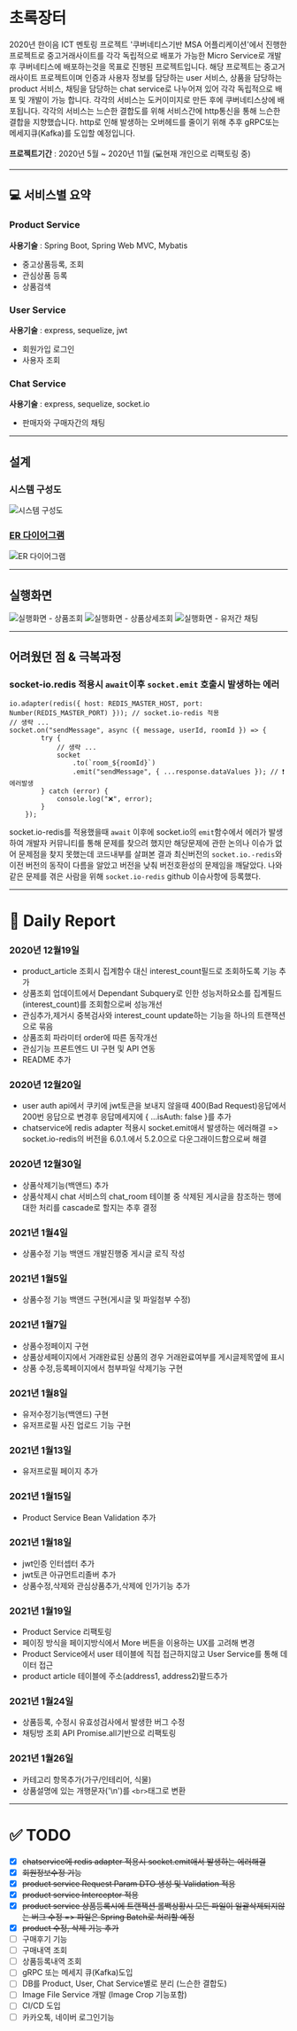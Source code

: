 # 초록장터

2020년 한이음 ICT 멘토링 프로젝트 '쿠버네티스기반 MSA 어플리케이션'에서 진행한 프로젝트로 중고거래사이트를 각각 독립적으로 배포가 가능한 Micro Service로 개발후 쿠버네티스에 배포하는것을 목표로 진행된 프로젝트입니다. 해당 프로젝트는 중고거래사이트 프로젝트이며 인증과 사용자 정보를 담당하는 user 서비스, 상품을 담당하는 product 서비스, 채팅을 담당하는 chat service로 나누어져 있어 각각 독립적으로 배포 및 개발이 가능 합니다. 각각의 서비스는 도커이미지로 만든 후에 쿠버네티스상에 배포됩니다. 각각의 서비스는 느슨한 결합도를 위해 서비스간에 http통신을 통해 느슨한 결합을 지향했습니다. 
http로 인해 발생하는 오버헤드를 줄이기 위해 추후 gRPC또는 메세지큐(Kafka)를 도입할 예정입니다.<br><br>
**프로젝트기간** : 2020년 5월 ~ 2020년 11월 
(💻현재 개인으로 리팩토링 중)

---

## 💻 서비스별 요약
### Product Service
**사용기술** : Spring Boot, Spring Web MVC, Mybatis
* 중고상품등록, 조회
* 관심상품 등록
* 상품검색
### User Service
**사용기술** :  express, sequelize, jwt
* 회원가입 로그인
* 사용자 조회
### Chat Service
**사용기술** :  express, sequelize, socket.io
* 판매자와 구매자간의 채팅
  
---
## 설계
### 시스템 구성도
![시스템 구성도](/images/screenshot/system_design_diagram.png)
### [ER 다이어그램](https://www.erdcloud.com/d/BqDdP5eA6TcskXWvn)
![ER 다이어그램](/images/screenshot/erd.PNG)

---
## 실행화면
![실행화면 - 상품조회](/images/screenshot/screenshot1.PNG)
![실행화면 - 상품상세조회](/images/screenshot/screenshot2.PNG)
![실행화면 - 유저간 채팅](/images/screenshot/screenshot3.PNG)

---
## 어려웠던 점 & 극복과정
### socket-io.redis 적용시 ```await```이후 ```socket.emit``` 호출시 발생하는 에러
```
io.adapter(redis({ host: REDIS_MASTER_HOST, port: Number(REDIS_MASTER_PORT) })); // socket.io-redis 적용
// 생략 ...
socket.on("sendMessage", async ({ message, userId, roomId }) => {
		try {
			// 생략 ...
			socket
				.to(`room_${roomId}`)
				.emit("sendMessage", { ...response.dataValues }); // ❗ 에러발생
		} catch (error) {
			console.log("❌", error);
		}
	});
```
socket.io-redis를 적용했을때 `await` 이후에 socket.io의 `emit`함수에서 에러가 발생하여 개발자 커뮤니티를 통해 문제를 찾으려 했지만 해당문제에 관한 논의나 이슈가 없어 문제점을 찾지 못했는데 코드내부를 살펴본 결과 최신버전의 `socket.io.-redis`와 이전 버전의 동작이 다름을 알았고 버전을 낮춰 버전호환성의 문제임을 깨달았다. 나와 같은 문제를 겪은 사람을 위해 `socket.io-redis` github 이슈사항에 등록했다.

---
# 📕 Daily Report 
###  2020년 12월19일
* product_article 조회시 집계함수 대신 interest_count필드로 조회하도록 기능 추가
* 상품조회 업데이트에서 Dependant Subquery로 인한 성능저하요소를 집계필드(interest_count)를 조회함으로써 성능개선
* 관심추가,제거시 중복검사와 interest_count update하는 기능을 하나의 트랜잭션으로 묶음
* 상품조회 파라미터 order에 따른 동작개선
* 관심기능 프론트엔드 UI 구현 및 API 연동
* README 추가

### 2020년 12월20일
* user auth api에서 쿠키에 jwt토큰을 보내지 않을때 400(Bad Request)응답에서 200번 응답으로 변경후 응답메세지에 { ...isAuth: false }를 추가
* chatservice에 redis adapter 적용시 socket.emit애서 발생하는 에러해결 => socket.io-redis의 버전을 6.0.1.에서 5.2.0으로 다운그래이드함으로써 해결

### 2020년 12월30일
* 상품삭제기능(백앤드) 추가
* 상품삭제시 chat 서비스의 chat_room 테이블 중 삭제된 게시글을 참조하는 행에 대한 처리를 cascade로 할지는 추후 결정 

### 2021년 1월4일
* 상품수정 기능 백앤드 개발진행중 게시글 로직 작성

### 2021년 1월5일
* 상품수정 기능 백앤드 구현(게시글 및 파일첨부 수정)

### 2021년 1월7일
* 상품수정페이지 구현
* 상품상세페이지에서 거래완료된 상품의 경우 거래완료여부를 게시글제목옆에 표시
* 상품 수정,등록페이지에서 첨부파일 삭제기능 구현
  
### 2021년 1월8일
* 유저수정기능(백앤드) 구현
* 유저프로필 사진 업로드 기능 구현

### 2021년 1월13일
* 유저프로필 페이지 추가

### 2021년 1월15일
* Product Service Bean Validation 추가
  
### 2021년 1월18일
* jwt인증 인터셉터 추가
* jwt토큰 아규먼트리졸버 추가
* 상품수정,삭제와 관심상품추가,삭제에 인가기능 추가

### 2021년 1월19일
* Product Service 리팩토링
* 페이징 방식을 페이지방식에서 More 버튼을 이용하는 UX를 고려해 변경
* Product Service에서 user 테이블에 직접 접근하지않고 User Service를 통해 데이터 접근
* product article 테이블에 주소(address1, address2)팔드추가


### 2021년 1월24일
* 상품등록, 수정시 유효성검사에서 발생한 버그 수정
* 채팅방 조회 API Promise.all기반으로 리팩토링 

### 2021년 1월26일
* 카테고리 항목추가(가구/인테리어, 식물)
* 상품설명에 있는 개행문자('\n')를 ```<br>```태그로 변환

---

# ✅ TODO

* [x] ~~chatservice에 redis adapter 적용시 socket.emit애서 발생하는 에러해결~~
* [x] ~~회원정보수정 기능~~
* [x] ~~product service Request Param DTO 생성 및 Validation 적용~~
* [x] ~~product service Interceptor 적용~~
* [x] ~~product service 상품등록시에 트랜잭션 롤백상황시 모든 파일이 일괄삭제되지않는 버그 수정 => 파일은 Spring Batch로 처리할 예정~~
* [x] ~~product 수정, 삭제 기능 추가~~
* [ ] 구매후기 기능 
* [ ] 구매내역 조회
* [ ] 상품등록내역 조회
* [ ] gRPC 또는 메세지 큐(Kafka)도입
* [ ] DB를 Product, User, Chat Service별로 분리 (느슨한 결합도)
* [ ] Image File Service 개발 (Image Crop 기능포함)
* [ ] CI/CD 도입
* [ ] 카카오톡, 네이버 로그인기능
